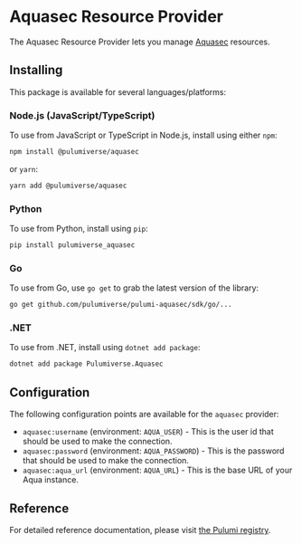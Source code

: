 # Aquasec Resource Provider

The Aquasec Resource Provider lets you manage [Aquasec](https://www.aquasec.com/) resources.

## Installing

This package is available for several languages/platforms:

### Node.js (JavaScript/TypeScript)

To use from JavaScript or TypeScript in Node.js, install using either `npm`:

```bash
npm install @pulumiverse/aquasec
```

or `yarn`:

```bash
yarn add @pulumiverse/aquasec
```

### Python

To use from Python, install using `pip`:

```bash
pip install pulumiverse_aquasec
```

### Go

To use from Go, use `go get` to grab the latest version of the library:

```bash
go get github.com/pulumiverse/pulumi-aquasec/sdk/go/...
```

### .NET

To use from .NET, install using `dotnet add package`:

```bash
dotnet add package Pulumiverse.Aquasec
```

## Configuration

The following configuration points are available for the `aquasec` provider:

- `aquasec:username` (environment: `AQUA_USER`) - This is the user id that should be used to make the connection.
- `aquasec:password` (environment: `AQUA_PASSWORD`) - This is the password that should be used to make the connection.
- `aquasec:aqua_url` (environment: `AQUA_URL`) - This is the base URL of your Aqua instance.

## Reference

For detailed reference documentation, please visit [the Pulumi registry](https://www.pulumi.com/registry/packages/aquasec/api-docs/).
